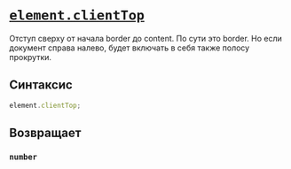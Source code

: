 # [`element.clientTop`](../index.md)

Отступ сверху от начала border до content. По сути это border. Но если документ справа налево, будет включать в себя также полосу прокрутки.

## Синтаксис

```js
element.clientTop;
```

## Возвращает

### `number`
